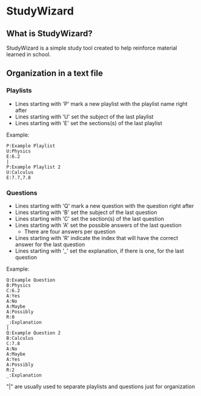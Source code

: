 # StudyWizard

## What is StudyWizard?

StudyWizard is a simple study tool created to help reinforce material learned in school.

## Organization in a text file

### Playlists

* Lines starting with 'P' mark a new playlist with the playlist name right after
* Lines starting with 'U' set the subject of the last playlist
* Lines starting with 'E' set the sections(s) of the last playlist

Example:
```
P:Example Playlist
U:Physics
E:6.2
|
P:Example Playlist 2
U:Calculus
E:7.7,7.8
```

### Questions

* Lines starting with 'Q' mark a new question with the question right after
* Lines starting with 'B' set the subject of the last question
* Lines starting with 'C' set the section(s) of the last question
* Lines starting with 'A' set the possible answers of the last question
	* There are four answers per question
* Lines starting with 'R' indicate the index that will have the correct answer for the last question
* Lines starting with '_' set the explanation, if there is one, for the last question

Example:
```
Q:Example Question
B:Physics
C:6.2
A:Yes
A:No
A:Maybe
A:Possibly
R:0
_:Explanation
|
Q:Example Question 2
B:Calculus
C:7.8
A:No
A:Maybe
A:Yes
A:Possibly
R:2
_:Explanation
```

"|" are usually used to separate playlists and questions just for organization